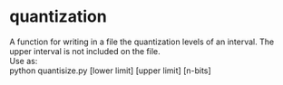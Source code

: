 quantization
============
A function for writing in a file the quantization levels of an interval. The upper interval is not included on the file.  
Use as:  
  python quantisize.py [lower limit] [upper limit] [n-bits]
